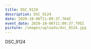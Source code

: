 ```yaml
---
title: DSC_9124
description: DSC_9124
date: 2020-10-06T11:09:37.764Z
event_date: 2020-10-06T11:09:37.795Z
picture: /images/uploads/dsc_9124.jpg
---
```

DSC_9124